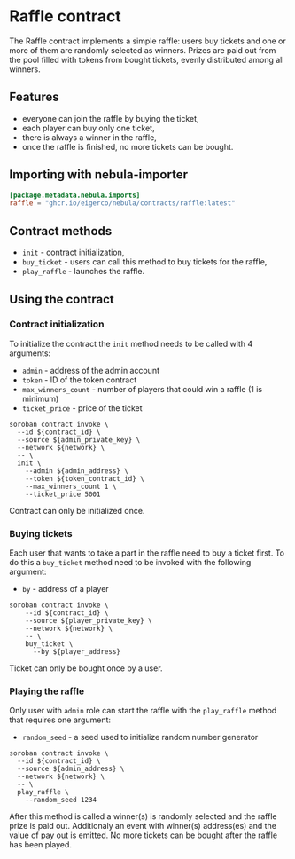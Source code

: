# Raffle contract

The Raffle contract implements a simple raffle: users buy tickets and one or more of them are randomly selected as winners. Prizes are paid out from the pool filled with tokens from bought tickets, evenly distributed among all winners.

## Features
* everyone can join the raffle by buying the ticket,
* each player can buy only one ticket,
* there is always a winner in the raffle,
* once the raffle is finished, no more tickets can be bought.

## Importing with nebula-importer
````toml
[package.metadata.nebula.imports]
raffle = "ghcr.io/eigerco/nebula/contracts/raffle:latest"
````

## Contract methods
* `init` - contract initialization,
* `buy_ticket` - users can call this method to buy tickets for the raffle,
* `play_raffle` - launches the raffle.

## Using the contract
### Contract initialization
To initialize the contract the `init` method needs to be called with 4 arguments:
* `admin` - address of the admin account
* `token` - ID of the token contract
* `max_winners_count` - number of players that could win a raffle (1 is minimum)
* `ticket_price` - price of the ticket

```
soroban contract invoke \
  --id ${contract_id} \
  --source ${admin_private_key} \
  --network ${network} \
  -- \
  init \
    --admin ${admin_address} \
    --token ${token_contract_id} \
    --max_winners_count 1 \
    --ticket_price 5001
```
Contract can only be initialized once.
### Buying tickets
Each user that wants to take a part in the raffle need to buy a ticket first. To do this a `buy_ticket` method need to be invoked with the following argument:
* `by` - address of a player

```
soroban contract invoke \
    --id ${contract_id} \
    --source ${player_private_key} \
    --network ${network} \
    -- \
    buy_ticket \
      --by ${player_address}
```
Ticket can only be bought once by a user.
### Playing the raffle
Only user with `admin` role can start the raffle with the `play_raffle` method that requires one argument:
* `random_seed` - a seed used to initialize random number generator

```
soroban contract invoke \
  --id ${contract_id} \
  --source ${admin_address} \
  --network ${network} \
  -- \
  play_raffle \
    --random_seed 1234
```
After this method is called a winner(s) is randomly selected and the raffle prize is paid out. Additionaly an event with winner(s) address(es) and the value of pay out is emitted. No more tickets can be bought after the raffle has been played.
